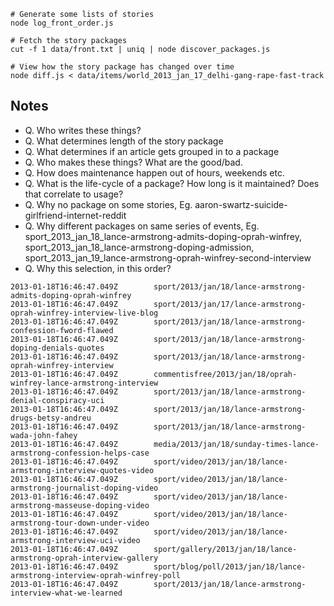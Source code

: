 
```
# Generate some lists of stories
node log_front_order.js 

# Fetch the story packages
cut -f 1 data/front.txt | uniq | node discover_packages.js 

# View how the story package has changed over time
node diff.js < data/items/world_2013_jan_17_delhi-gang-rape-fast-track
```

## Notes

- Q. Who writes these things?
- Q. What determines length of the story package
- Q. What determines if an article gets grouped in to a package
- Q. Who makes these things? What are the good/bad.
- Q. How does maintenance happen out of hours, weekends etc.
- Q. What is the life-cycle of a package? How long is it maintained? Does that correlate to usage?
- Q. Why no package on some stories, Eg. aaron-swartz-suicide-girlfriend-internet-reddit
- Q. Why different packages on same series of events, Eg.
      sport_2013_jan_18_lance-armstrong-admits-doping-oprah-winfrey,
      sport_2013_jan_18_lance-armstrong-doping-admission, 
      sport_2013_jan_19_lance-armstrong-oprah-winfrey-second-interview
- Q. Why this selection, in this order?

```
2013-01-18T16:46:47.049Z        sport/2013/jan/18/lance-armstrong-admits-doping-oprah-winfrey
2013-01-18T16:46:47.049Z        sport/2013/jan/17/lance-armstrong-oprah-winfrey-interview-live-blog
2013-01-18T16:46:47.049Z        sport/2013/jan/18/lance-armstrong-confession-fword-flawed
2013-01-18T16:46:47.049Z        sport/2013/jan/18/lance-armstrong-doping-denials-quotes
2013-01-18T16:46:47.049Z        sport/2013/jan/18/lance-armstrong-oprah-winfrey-interview
2013-01-18T16:46:47.049Z        commentisfree/2013/jan/18/oprah-winfrey-lance-armstrong-interview
2013-01-18T16:46:47.049Z        sport/2013/jan/18/lance-armstrong-denial-conspiracy-uci
2013-01-18T16:46:47.049Z        sport/2013/jan/18/lance-armstrong-drugs-betsy-andreu
2013-01-18T16:46:47.049Z        sport/2013/jan/18/lance-armstrong-wada-john-fahey
2013-01-18T16:46:47.049Z        media/2013/jan/18/sunday-times-lance-armstrong-confession-helps-case
2013-01-18T16:46:47.049Z        sport/video/2013/jan/18/lance-armstrong-interview-quotes-video
2013-01-18T16:46:47.049Z        sport/video/2013/jan/18/lance-armstrong-journalist-doping-video
2013-01-18T16:46:47.049Z        sport/video/2013/jan/18/lance-armstrong-masseuse-doping-video
2013-01-18T16:46:47.049Z        sport/video/2013/jan/18/lance-armstrong-tour-down-under-video
2013-01-18T16:46:47.049Z        sport/video/2013/jan/18/lance-armstrong-interview-uci-video
2013-01-18T16:46:47.049Z        sport/gallery/2013/jan/18/lance-armstrong-oprah-interview-gallery
2013-01-18T16:46:47.049Z        sport/blog/poll/2013/jan/18/lance-armstrong-interview-oprah-winfrey-poll
2013-01-18T16:46:47.049Z        sport/2013/jan/18/lance-armstrong-interview-what-we-learned
```
